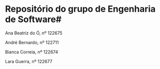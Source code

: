 # Repositório do grupo de Engenharia de Software#

Ana Beatriz do Ó, nº 122675

André Bernardo, nº 122711

Bianca Correia, nº 122674

Lara Guerra, nº 122677
